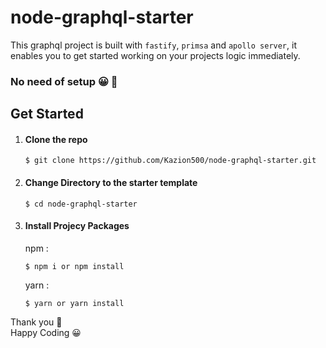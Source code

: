 # node-graphql-starter

This graphql project is built with `fastify`,  `primsa` and `apollo server`, it enables you to get started working on your projects logic immediately.

### No need of setup 😀 🚀

## Get Started

1. #### Clone the repo

    ```
    $ git clone https://github.com/Kazion500/node-graphql-starter.git
    ```

2. #### Change Directory to the starter template

    ```
    $ cd node-graphql-starter
    ```

3. #### Install Projecy Packages

    npm : 

    ```
    $ npm i or npm install
    ```

    yarn :

    ```
    $ yarn or yarn install
    ```

Thank you 🙏<br/>
Happy Coding 😀

